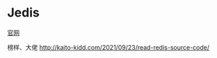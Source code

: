 # Jedis

[官网](https://github.com/redis/jedis )

榜样、大佬
http://kaito-kidd.com/2021/09/23/read-redis-source-code/